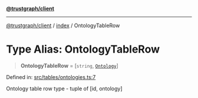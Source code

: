 [**@trustgraph/client**](../../README.md)

***

[@trustgraph/client](../../README.md) / [index](../README.md) / OntologyTableRow

# Type Alias: OntologyTableRow

> **OntologyTableRow** = \[`string`, [`Ontology`](../interfaces/Ontology.md)\]

Defined in: [src/tables/ontologies.ts:7](https://github.com/trustgraph-ai/trustgraph-ts-client/blob/dd779923b4eaffccd17ba61aaee70d2766e28e49/src/tables/ontologies.ts#L7)

Ontology table row type - tuple of [id, ontology]

